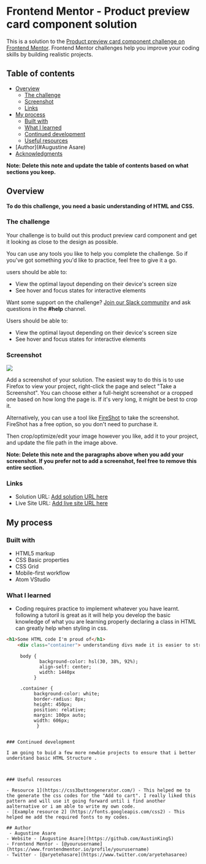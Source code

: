 # Frontend Mentor - Product preview card component solution

This is a solution to the [Product preview card component challenge on Frontend Mentor](https://www.frontendmentor.io/challenges/product-preview-card-component-GO7UmttRfa).
Frontend Mentor challenges help you improve your coding skills by building realistic projects. 

## Table of contents

- [Overview](#overview)
  - [The challenge](#the-challenge)
  - [Screenshot](#screenshot)
  - [Links](#links)
- [My process](#my-process)
  - [Built with](#built-with)
  - [What I learned](#what-i-learned)
  - [Continued development](#continued-development)
  - [Useful resources](#useful-resources)
- [Author](#Augustine Asare)
- [Acknowledgments](#acknowledgments)

**Note: Delete this note and update the table of contents based on what sections you keep.**

## Overview
**To do this challenge, you need a basic understanding of HTML and CSS.**

### The challenge
Your challenge is to build out this product preview card component and get it looking as close to the design as possible.

You can use any tools you like to help you complete the challenge. So if you've got something you'd like to practice, feel free to give it a go.

users should be able to:

- View the optimal layout depending on their device's screen size
- See hover and focus states for interactive elements

Want some support on the challenge? [Join our Slack community](https://www.frontendmentor.io/slack) and ask questions in the **#help** channel.


Users should be able to:

- View the optimal layout depending on their device's screen size
- See hover and focus states for interactive elements

### Screenshot

![](./images/screenshot.jpg)

Add a screenshot of your solution. The easiest way to do this is to use Firefox to view your project, right-click the page and select "Take a Screenshot". You can choose either a full-height screenshot or a cropped one based on how long the page is. If it's very long, it might be best to crop it.

Alternatively, you can use a tool like [FireShot](https://getfireshot.com/) to take the screenshot. FireShot has a free option, so you don't need to purchase it. 

Then crop/optimize/edit your image however you like, add it to your project, and update the file path in the image above.

**Note: Delete this note and the paragraphs above when you add your screenshot. If you prefer not to add a screenshot, feel free to remove this entire section.**

### Links

- Solution URL: [Add solution URL here](https://your-solution-url.com)
- Live Site URL: [Add live site URL here](https://your-live-site-url.com)

## My process

### Built with

- HTML5 markup
- CSS Basic properties
- CSS Grid
- Mobile-first workflow
- Atom VStudio



### What I learned

- Coding requires practice to implement whatever you have learnt. following a tutoril is great as it will help you develop the basic knowledge of what you are learning
properly declaring a class in HTML can greatly help when styling in css.

```html
<h1>Some HTML code I'm proud of</h1>
    <div class="container"> understanding divs made it is easier to structure my website.
```
```the following css codes really helpded me understand how to position HTML divs. 
     body {
            background-color: hsl(30, 38%, 92%);
            align-self: center;
            width: 1440px
          }

     .container {
          background-color: white;
          border-radius: 8px;
          height: 450px;
          position: relative;
          margin: 100px auto;
          width: 606px;
           }
```

```

### Continued development

I am going to buid a few more newbie projects to ensure that i better understand basic HTML Structure .



### Useful resources

- Resource 1](https://css3buttongenerator.com/) - This helped me to the generate the css codes for the "Add to cart". I really liked this pattern and will use it going forward until i find another aalternative or i am able to write my own code.
- [Example resource 2] (https://fonts.googleapis.com/css2) - This helped me add the required fonts to my codes.

## Author
 - Augustine Asare
- Website - [Augustine Asare](https://github.com/AustinKing5)
- Frontend Mentor - [@yourusername](https://www.frontendmentor.io/profile/yourusername)
- Twitter - [@aryetehasare](https://www.twitter.com/aryetehasaree)



